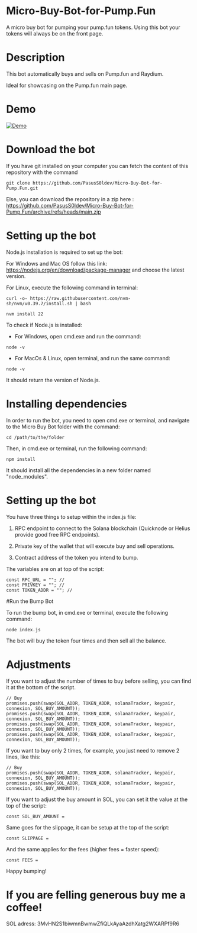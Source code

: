 # Micro-Buy-Bot-for-Pump.Fun
A micro buy bot for pumping your pump.fun tokens. Using this bot your tokens will always be on the front page.
# Description
This bot automatically buys and sells on Pump.fun and Raydium.

Ideal for showcasing on the Pump.fun main page.
# Demo

[![Demo](https://img.youtube.com/vi/9BUO5agV5ZM/0.jpg)](https://www.youtube.com/watch?v=9BUO5agV5ZM)

# Download the bot
If you have git installed on your computer you can fetch the content of this repository with the command

``` 
git clone https://github.com/PasusS0ldev/Micro-Buy-Bot-for-Pump.Fun.git
```
Else, you can download the repository in a zip here : https://github.com/PasusS0ldev/Micro-Buy-Bot-for-Pump.Fun/archive/refs/heads/main.zip

# Setting up the bot

Node.js installation is required to set up the bot:

For Windows and Mac OS follow this link: https://nodejs.org/en/download/package-manager and choose the latest version. 

For Linux, execute the following command in terminal:
```
curl -o- https://raw.githubusercontent.com/nvm-sh/nvm/v0.39.7/install.sh | bash

nvm install 22
```
To check if Node.js is installed:

+ For Windows, open cmd.exe and run the command:
```
node -v
```
+ For MacOs & Linux, open terminal, and run the same command:
```
node -v
```
It should return the version of Node.js.

# Installing dependencies
In order to run the bot, you need to open cmd.exe or terminal, and navigate to the Micro Buy Bot folder with the command:

```
cd /path/to/the/folder
```
Then, in cmd.exe or terminal, run the following command:

```
npm install
```
It should install all the dependencies in a new folder named "node_modules".

# Setting up the bot

You have three things to setup within the index.js file:
1. RPC endpoint to connect to the Solana blockchain (Quicknode or Helius provide good free RPC endpoints).

2. Private key of the wallet that will execute buy and sell operations.

3. Contract address of the token you intend to bump.

The variables are on at top of the script:

```
const RPC_URL = ""; // 
const PRIVKEY = ""; // 
const TOKEN_ADDR = ""; // 
```
#Run the Bump Bot

To run the bump bot, in cmd.exe or terminal, execute the following command:

```
node index.js
```
The bot will buy the token four times and then sell all the balance.

# Adjustments

If you want to adjust the number of times to buy before selling, you can find it at the bottom of the script.

```
// Buy
promises.push(swap(SOL_ADDR, TOKEN_ADDR, solanaTracker, keypair, connexion, SOL_BUY_AMOUNT));
promises.push(swap(SOL_ADDR, TOKEN_ADDR, solanaTracker, keypair, connexion, SOL_BUY_AMOUNT));
promises.push(swap(SOL_ADDR, TOKEN_ADDR, solanaTracker, keypair, connexion, SOL_BUY_AMOUNT));
promises.push(swap(SOL_ADDR, TOKEN_ADDR, solanaTracker, keypair, connexion, SOL_BUY_AMOUNT));
```
If you want to buy only 2 times, for example, you just need to remove 2 lines, like this:

```
// Buy
promises.push(swap(SOL_ADDR, TOKEN_ADDR, solanaTracker, keypair, connexion, SOL_BUY_AMOUNT));
promises.push(swap(SOL_ADDR, TOKEN_ADDR, solanaTracker, keypair, connexion, SOL_BUY_AMOUNT));
```
If you want to adjust the buy amount in SOL, you can set it the value at the top of the script:

```
const SOL_BUY_AMOUNT =

```
Same goes for the slippage, it can be setup at the top of the script:

```
const SLIPPAGE = 
```
And the same applies for the fees (higher fees = faster speed):

```
const FEES =
```
Happy bumping!

# If you are felling generous buy me a coffee!

SOL adress: 3MvHN2S1biwmnBwmwZfiQLkAyaAzdhXatg2WXARPf9R6
